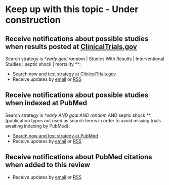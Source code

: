 Keep up with this topic - **Under construction**
=========================

Receive notifications about possible studies when results posted at [ClinicalTrials.gov](http://clinicaltrials.gov)
-------------------------
Search strategy is **early goal random* | Studies With Results | Interventional Studies | septic shock | mortality **:

* [Search now and test strategy at ClinicalTrials.gov](https://clinicaltrials.gov/ct2/results?term=early+goal+random*&recr=&rslt=With&type=Intr&cond=septic+shock&intr=&titles=&outc=mortality&spons=&lead=&id=&state1=&cntry1=&state2=&cntry2=&state3=&cntry3=&locn=&gndr=&rcv_s=&rcv_e=&lup_s=&lup_e=)
* Receive updates by [email](ttps://feedburner.google.com/fb/a/mailverify?uri=clinicaltrials_egdtforsepticshock&amp;loc=en_US) or [RSS](http://feeds.feedburner.com/clinicaltrials_egdtforsepticshock)

Receive notifications about possible studies when indexed at PubMed
-------------------------
Search strategy is **early AND goal AND random* AND septic shock ** (publication types not used as search terms in order to avoid missing trials awaiting indexing by PubMed):

* [Search now and test strategy at PubMed](http://www.ncbi.nlm.nih.gov/pubmed?cmd=Search&term=early%20AND%20goal%20AND%20random*%20AND%20septic%20shock)
* Receive updates by [email](https://feedburner.google.com/fb/a/mailverify?uri=HypertonicSaline-Bonchiolitis) or [RSS](http://feeds.feedburner.com/HypertonicSaline-Bonchiolitis)

Receive notifications about PubMed citations when added to this review
-------------------------
* Receive updates by [email](https://feedburner.google.com/fb/a/mailverify?uri=openMetaAnalysis-HypertonicSalineForBronchiolitis) or [RSS](http://paid.feed43.com/hypertonicsalinebronchiolitis.xml)
